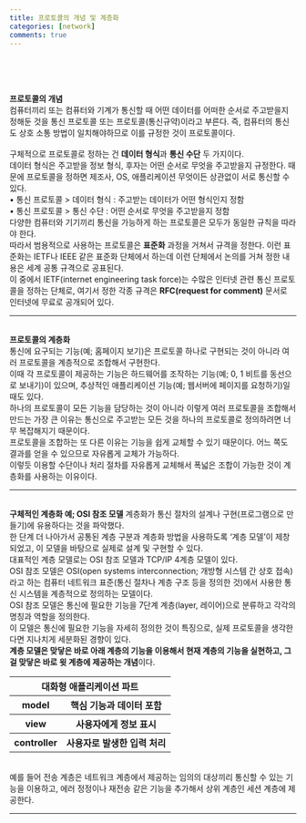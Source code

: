 ```yaml
---
title: 프로토콜의 개념 및 계층화
categories: [network]
comments: true
---
```


<br>
<br>
<br>

<strong>프로토콜의 개념</strong>
<br>
컴퓨터끼리 또는 컴퓨터와 기계가 통신할 때 어떤 데이터를 어떠한 순서로 주고받을지 정해둔 것을 통신 프로토콜 또는 프로토콜(통신규약)이라고 부른다. 즉, 컴퓨터의 통신도 상호 소통 방법이 일치해야하므로 이를 규정한 것이 프로토콜이다.
<br>
<br>
구체적으로 프로토콜로 정하는 건 <b>데이터 형식</b>과 <b>통신 수단</b> 두 가지이다.
<br>
데이터 형식은 주고받을 정보 형식, 후자는 어떤 순서로 무엇을 주고받을지 규정한다. 때문에 프로토콜을 정하면 제조사, OS, 애플리케이션 무엇이든 상관없이 서로 통신할 수 있다.
<br>
  • 통신 프로토콜 > 데이터 형식 : 주고받는 데이터가 어떤 형식인지 정함
<br>
  • 통신 프로토콜 > 통신 수단 : 어떤 순서로 무엇을 주고받을지 정함
<br>
다양한 컴퓨터와 기기끼리 통신을 가능하게 하는 프로토콜은 모두가 동일한 규칙을 따라야 한다.
<br>
따라서 범용적으로 사용하는 프로토콜은 <b>표준화</b> 과정을 거쳐서 규격을 정한다. 이런 표준화는 IETF나 IEEE 같은 표준화 단체에서 하는데 이런 단체에서 논의를 거쳐 정한 내용은 세계 공통 규격으로 공표된다.
<br>
이 중에서 IETF(internet engineering task force)는 수많은 인터넷 관련 통신 프로토콜을 정하는 단체로, 여기서 정한 각종 규격은 **RFC(request for comment)** 문서로 인터넷에 무료로 공개되어 있다.
<br>
<hr>
<br>
<strong>프로토콜의 계층화</strong>
<br>
통신에 요구되는 기능(예; 홈페이지 보기)은 프로토콜 하나로 구현되는 것이 아니라 여러 프로토콜을 계층적으로 조합해서 구현한다.
<br>
이때 각 프로토콜이 제공하는 기능은 하드웨어를 조작하는 기능(예; 0, 1 비트를 동선으로 보내기)이 있으며, 추상적인 애플리케이션 기능(예; 웹서버에 페이지를 요청하기)일 때도 있다.
<br>
하나의 프로토콜이 모든 기능을 담당하는 것이 아니라 이렇게 여러 프로토콜을 조합해서 만드는 가장 큰 이유는 통신으로 주고받는 모든 것을 하나의 프로토콜로 정의하려면 너무 복잡해지기 때문이다.
<br>
프로토콜을 조합하는 또 다른 이유는 기능을 쉽게 교체할 수 있기 때문이다. 어느 쪽도 결과를 얻을 수 있으므로 자유롭게 교체가 가능하다.
<br>
이렇듯 이용할 수단이나 처리 절차를 자유롭게 교체해서 폭넓은 조합이 가능한 것이 계층화를 사용하는 이유이다.
<br>
<hr>
<br>
<strong>구체적인 계층화 예; OSI 참조 모델</strong>
계층화가 통신 절차의 설계나 구현(프로그램으로 만들기)에 유용하다는 것을 파악했다.<br>
한 단계 더 나아가서 공통된 계층 구분과 계층화 방법을 사용하도록 ‘계층 모델’이 제창되었고, 이 모델을 바탕으로 실제로 설계 및 구현할 수 있다.
<br>
대표적인 계층 모델로는 OSI 참조 모델과 TCP/IP 4계층 모델이 있다.<br>
OSI 참조 모델은 OSI(open systems interconnection; 개방형 시스템 간 상호 접속) 라고 하는 컴퓨터 네트워크 표준(통신 절차나 계층 구조 등을 정의한 것)에서 사용한 통신 시스템을 계층적으로 정의하는 모델이다.
<br>
OSI 참조 모델은 통신에 필요한 기능을 7단계 계층(layer, 레이어)으로 분류하고 각각의 명칭과 역할을 정의한다.
<br>
이 모델은 통신에 필요한 기능을 자세히 정의한 것이 특징으로, 실제 프로토콜을 생각한다면 지나치게 세분화된 경향이 있다.
<br>
<b>계층 모델은 맞닿은 바로 아래 계층의 기능을 이용해서 현재 계층의 기능을 실현하고, 그걸 맞닿은 바로 윗 계층에 제공하는 개념</b>이다.
<br>
     <table class="table table-striped table-bordered">
        <thead>
            <tr>
                <th colspan="2">대화형 애플리케이션 파트</th>
            </tr>
        </thead>
        <tbody>
            <tr>
                <th>model</th>
                <th>핵심 기능과 데이터 포함</th>
            </tr>
            <tr>
                <th>view</th>
                <th>사용자에게 정보 표시</th>
            </tr>                       
            <tr>
                <th>controller</th>
                <th>사용자로 발생한 입력 처리</th>
            </tr>                
        </tbody>
    </table>
<br>
예를 들어 전송 계층은 네트워크 계층에서 제공하는 임의의 대상끼리 통신할 수 있는 기능을 이용하고, 에러 정정이나 재전송 같은 기능을 추가해서 상위 계층인 세션 계층에 제공한다.
<hr>
<br>
